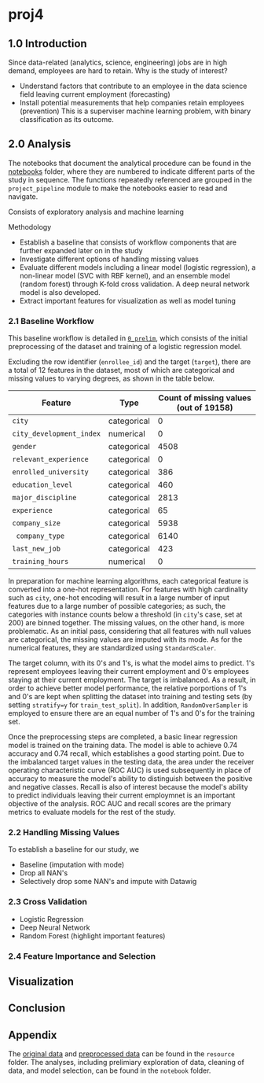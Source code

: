 # proj4

## 1.0 Introduction
Since data-related (analytics, science, engineering) jobs are in high demand, employees are hard to retain.
Why is the study of interest? 
- Understand factors that contribute to an employee in the data science field leaving current employment (forecasting)
- Install potential measurements that help companies retain employees (prevention)
This is a superviser machine learning problem, with binary classification as its outcome.

## 2.0 Analysis
The notebooks that document the analytical procedure can be found in the [notebooks](notebooks/) folder, where they are numbered to indicate different parts of the study in sequence. The functions repeatedly referenced are grouped in the `project_pipeline` module to make the notebooks easier to read and navigate.

Consists of exploratory analysis and machine learning

Methodology
- Establish a baseline that consists of workflow components that are further expanded later on in the study
- Investigate different options of handling missing values
- Evaluate different models including a linear model (logistic regression), a non-linear model (SVC with RBF kernel), and an ensemble model (random forest) through K-fold cross validation. A deep neural network model is also developed. 
- Extract important features for visualization as well as model tuning

### 2.1 Baseline Workflow
This baseline workflow is detailed in [`0_prelim`](notebooks/0_prelim.ipynb), which consists of the initial preprocessing of the dataset and training of a logistic regression model.

Excluding the row identifier (`enrollee_id`) and the target (`target`), there are a total of 12 features in the dataset, most of which are categorical and missing values to varying degrees, as shown in the table below. 

| Feature | Type | Count of missing values (out of 19158) |
| --- | --- | --- |
| `city` | categorical | 0 |
| `city_development_index` | numerical | 0 |
| `gender`| categorical | 4508 |
| `relevant_experience` | categorical | 0 |
| `enrolled_university` | categorical | 386 |
| `education_level` | categorical | 460 |
| `major_discipline`| categorical | 2813 |
| `experience` | categorical | 65 |
| `company_size` | categorical | 5938 |
| ` company_type` | categorical | 6140 |
| `last_new_job` | categorical | 423 |
| `training_hours` | numerical | 0 |

In preparation for machine learning algorithms, each categorical feature is converted into a one-hot representation. For features with high cardinality such as `city`, one-hot encoding will result in a large number of input features due to a large number of possible categories; as such, the categories with instance counts below a threshold (in `city`'s case, set at 200) are binned together. The missing values, on the other hand, is more problematic. As an initial pass, considering that all features with null values are categorical, the missing values are imputed with its mode. As for the numerical features, they are standardized using `StandardScaler`.  

The target column, with its 0's and 1's, is what the model aims to predict. 1's represent employees leaving their current employment and 0's employees staying at their current employment. The target is imbalanced. As a result, in order to achieve better model performance, the relative porportions of 1's and 0's are kept when splitting the dataset into training and testing sets (by setting `stratify=y` for `train_test_split`). In addition, `RandomOverSampler` is employed to ensure there are an equal number of 1's and 0's for the training set.

Once the preprocessing steps are completed, a basic linear regression model is trained on the training data. The model is able to achieve 0.74 accuracy and 0.74 recall, which establishes a good starting point. Due to the imbalanced target values in the testing data, the area under the receiver operating characteristic curve (ROC AUC) is used subsequently in place of accuracy to measure the model's ability to distinguish between the positive and negative classes. Recall is also of interest because the model's ability to predict individuals leaving their current employmnet is an important objective of the analysis. ROC AUC and recall scores are the primary metrics to evaluate models for the rest of the study.

### 2.2 Handling Missing Values
To establish a baseline for our study, we 
- Baseline (imputation with mode)
- Drop all NAN's
- Selectively drop some NAN's and impute with Datawig

### 2.3 Cross Validation
- Logistic Regression
- Deep Neural Network
- Random Forest (highlight important features)

### 2.4 Feature Importance and Selection

## Visualization

## Conclusion

## Appendix

The [original data](resource/aug_train.csv) and [preprocessed data](resource/hr_job_change.csv) can be found in the `resource` folder. The analyses, including prelimiary exploration of data, cleaning of data, and model selection, can be found in the `notebook` folder.
